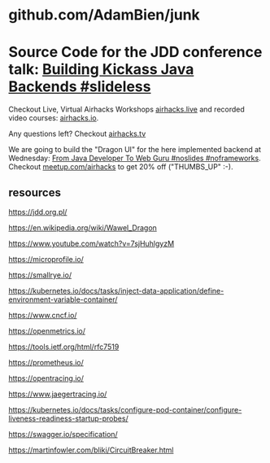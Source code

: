 # github.com/AdamBien/junk

Source Code for the JDD conference talk: [Building Kickass Java Backends #slideless](https://jdd.org.pl/lecture/#id=62882)
========


Checkout Live, Virtual Airhacks Workshops [airhacks.live](http://airhacks.live) and recorded video courses: [airhacks.io](http://airhacks.io).

Any questions left? Checkout [airhacks.tv](http://airhacks.tv)

We are going to build the "Dragon UI" for the here implemented backend at Wednesday: [From Java Developer To Web Guru #noslides #noframeworks](https://jdd.org.pl/bio/#id=44103). Checkout [meetup.com/airhacks](https://www.meetup.com/airhacks/events/273876202/) to get 20% off ("THUMBS_UP" :-).

## resources

https://jdd.org.pl/

https://en.wikipedia.org/wiki/Wawel_Dragon

https://www.youtube.com/watch?v=7sjHuhlgyzM

https://microprofile.io/

https://smallrye.io/

https://kubernetes.io/docs/tasks/inject-data-application/define-environment-variable-container/

https://www.cncf.io/

https://openmetrics.io/

https://tools.ietf.org/html/rfc7519

https://prometheus.io/

https://opentracing.io/

https://www.jaegertracing.io/

https://kubernetes.io/docs/tasks/configure-pod-container/configure-liveness-readiness-startup-probes/

https://swagger.io/specification/

https://martinfowler.com/bliki/CircuitBreaker.html